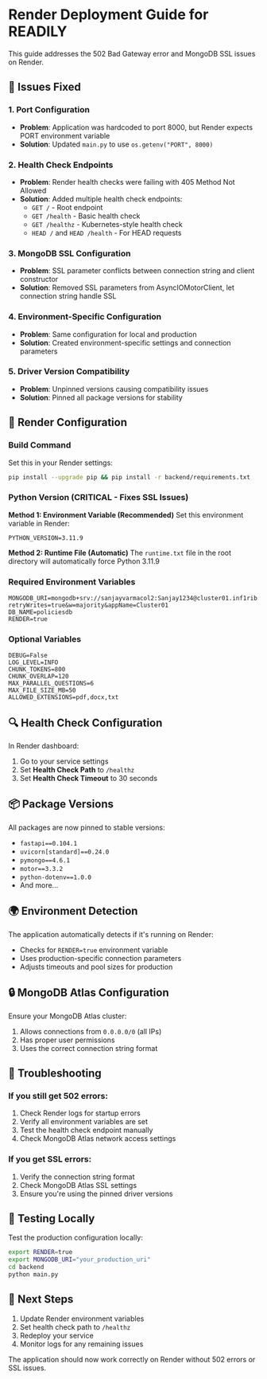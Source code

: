 # Render Deployment Guide for READILY

This guide addresses the 502 Bad Gateway error and MongoDB SSL issues on Render.

## 🔧 Issues Fixed

### 1. Port Configuration
- **Problem**: Application was hardcoded to port 8000, but Render expects PORT environment variable
- **Solution**: Updated `main.py` to use `os.getenv("PORT", 8000)`

### 2. Health Check Endpoints
- **Problem**: Render health checks were failing with 405 Method Not Allowed
- **Solution**: Added multiple health check endpoints:
  - `GET /` - Root endpoint
  - `GET /health` - Basic health check
  - `GET /healthz` - Kubernetes-style health check
  - `HEAD /` and `HEAD /health` - For HEAD requests

### 3. MongoDB SSL Configuration
- **Problem**: SSL parameter conflicts between connection string and client constructor
- **Solution**: Removed SSL parameters from AsyncIOMotorClient, let connection string handle SSL

### 4. Environment-Specific Configuration
- **Problem**: Same configuration for local and production
- **Solution**: Created environment-specific settings and connection parameters

### 5. Driver Version Compatibility
- **Problem**: Unpinned versions causing compatibility issues
- **Solution**: Pinned all package versions for stability

## 🚀 Render Configuration

### Build Command
Set this in your Render settings:
```bash
pip install --upgrade pip && pip install -r backend/requirements.txt
```

### Python Version (CRITICAL - Fixes SSL Issues)
**Method 1: Environment Variable (Recommended)**
Set this environment variable in Render:
```
PYTHON_VERSION=3.11.9
```

**Method 2: Runtime File (Automatic)**
The `runtime.txt` file in the root directory will automatically force Python 3.11.9

### Required Environment Variables
```
MONGODB_URI=mongodb+srv://sanjayvarmacol2:Sanjay1234@cluster01.inf1rib.mongodb.net/policiesdb?retryWrites=true&w=majority&appName=Cluster01
DB_NAME=policiesdb
RENDER=true
```

### Optional Variables
```
DEBUG=False
LOG_LEVEL=INFO
CHUNK_TOKENS=800
CHUNK_OVERLAP=120
MAX_PARALLEL_QUESTIONS=6
MAX_FILE_SIZE_MB=50
ALLOWED_EXTENSIONS=pdf,docx,txt
```

## 🔍 Health Check Configuration

In Render dashboard:
1. Go to your service settings
2. Set **Health Check Path** to `/healthz`
3. Set **Health Check Timeout** to 30 seconds

## 📦 Package Versions

All packages are now pinned to stable versions:
- `fastapi==0.104.1`
- `uvicorn[standard]==0.24.0`
- `pymongo==4.6.1`
- `motor==3.3.2`
- `python-dotenv==1.0.0`
- And more...

## 🌍 Environment Detection

The application automatically detects if it's running on Render:
- Checks for `RENDER=true` environment variable
- Uses production-specific connection parameters
- Adjusts timeouts and pool sizes for production

## 🔒 MongoDB Atlas Configuration

Ensure your MongoDB Atlas cluster:
1. Allows connections from `0.0.0.0/0` (all IPs)
2. Has proper user permissions
3. Uses the correct connection string format

## 🐛 Troubleshooting

### If you still get 502 errors:
1. Check Render logs for startup errors
2. Verify all environment variables are set
3. Test the health check endpoint manually
4. Check MongoDB Atlas network access settings

### If you get SSL errors:
1. Verify the connection string format
2. Check MongoDB Atlas SSL settings
3. Ensure you're using the pinned driver versions

## 📝 Testing Locally

Test the production configuration locally:
```bash
export RENDER=true
export MONGODB_URI="your_production_uri"
cd backend
python main.py
```

## 🎯 Next Steps

1. Update Render environment variables
2. Set health check path to `/healthz`
3. Redeploy your service
4. Monitor logs for any remaining issues

The application should now work correctly on Render without 502 errors or SSL issues.

